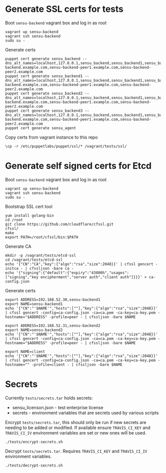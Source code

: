 # Generate SSL certs for tests

Boot `sensu-backend` vagrant box and log in as root

```
vagrant up sensu-backend
vagrant ssh sensu-backend
sudo su -
```

Generate certs

```
puppet cert generate sensu_backend --dns_alt_names=localhost,127.0.0.1,sensu_backend,sensu_backend1,sensu_backend2,sensu_backend3,sensu-backend.example.com,sensu-backend-peer1.example.com,sensu-backend-peer2.example.com
puppet cert generate sensu_backend1 --dns_alt_names=localhost,127.0.0.1,sensu_backend,sensu_backend1,sensu_backend2,sensu_backend3,sensu-backend.example.com,sensu-backend-peer1.example.com,sensu-backend-peer2.example.com
puppet cert generate sensu_backend2 --dns_alt_names=localhost,127.0.0.1,sensu_backend,sensu_backend1,sensu_backend2,sensu_backend3,sensu-backend.example.com,sensu-backend-peer1.example.com,sensu-backend-peer2.example.com
puppet cert generate sensu_backend3 --dns_alt_names=localhost,127.0.0.1,sensu_backend,sensu_backend1,sensu_backend2,sensu_backend3,sensu-backend.example.com,sensu-backend-peer1.example.com,sensu-backend-peer2.example.com
puppet cert generate sensu_agent
```

Copy certs from vagrant instance to this repo

```
\cp -r /etc/puppetlabs/puppet/ssl/* /vagrant/tests/ssl/
```

# Generate self signed certs for Etcd

Boot `sensu-backend` vagrant box and log in as root

```
vagrant up sensu-backend
vagrant ssh sensu-backend
sudo su -
```

Bootstrap SSL cert tool

```
yum install golang-bin
cd /root
git clone https://github.com/cloudflare/cfssl.git
cfssl/
make
export PATH=/root/cfssl/bin:$PATH
```

Generate CA

```
mkdir -p /vagrant/tests/etcd-ssl
cd /vagrant/tests/etcd-ssl
echo '{"CN":"CA","key":{"algo":"rsa","size":2048}}' | cfssl gencert -initca - | cfssljson -bare ca -
echo '{"signing":{"default":{"expiry":"43800h","usages":["signing","key encipherment","server auth","client auth"]}}}' > ca-config.json
```

Generate certs

```
export ADDRESS=192.168.52.30,sensu-backend1
export NAME=sensu-backend1
echo '{"CN":"'$NAME'","hosts":[""],"key":{"algo":"rsa","size":2048}}' | cfssl gencert -config=ca-config.json -ca=ca.pem -ca-key=ca-key.pem -hostname="$ADDRESS" -profile=peer - | cfssljson -bare $NAME

export ADDRESS=192.168.52.31,sensu-backend2
export NAME=sensu-backend2
echo '{"CN":"'$NAME'","hosts":[""],"key":{"algo":"rsa","size":2048}}' | cfssl gencert -config=ca-config.json -ca=ca.pem -ca-key=ca-key.pem -hostname="$ADDRESS" -profile=peer - | cfssljson -bare $NAME

export NAME=client
echo '{"CN":"'$NAME'","hosts":[""],"key":{"algo":"rsa","size":2048}}' | cfssl gencert -config=ca-config.json -ca=ca.pem -ca-key=ca-key.pem -hostname="" -profile=client - | cfssljson -bare $NAME
```

# Secrets

Currently `tests/secrets.tar` holds secrets:

* sensu_licenson.json - test enterprise license
* secrets - environment variables that are secrets used by various scripts

Encrypt `tests/secrets.tar`, this should only be run if new secrets are needing to be added or modified. If available ensure `TRAVIS_CI_KEY` and `TRAVIS_CI_IV` environment variables are set or new ones will be used.

```
./tests/encrypt-secrets.sh
```

Decrypt `tests/secrets.tar`. Requires `TRAVIS_CI_KEY` and `TRAVIS_CI_IV` environment variables.

```
./tests/decrypt-secrets.sh
```

